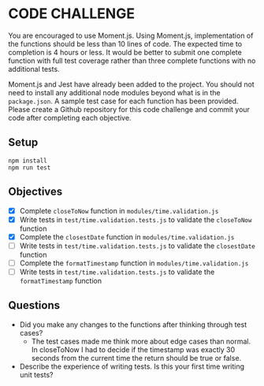 # CODE CHALLENGE

You are encouraged to use Moment.js. Using Moment.js, implementation of the functions should be less than 10 lines of code. The expected time to completion is 4 hours or less. It would be better to submit one complete function with full test coverage rather than three complete functions with no additional tests.

Moment.js and Jest have already been added to the project. You should not need to install any additional node modules beyond what is in the `package.json`. A sample test case for each function has been provided. Please create a Github repository for this code challenge and commit your code after completing each objective.

## Setup

```
npm install
npm run test
```

## Objectives

- [x] Complete `closeToNow` function in `modules/time.validation.js`
- [x] Write tests in `test/time.validation.tests.js` to validate the `closeToNow` function
- [x] Complete the `closestDate` function in `modules/time.validation.js`
- [ ] Write tests in `test/time.validation.tests.js` to validate the `closestDate` function
- [ ] Complete the `formatTimestamp` function in `modules/time.validation.js`
- [ ] Write tests in `test/time.validation.tests.js` to validate the `formatTimestamp` function

## Questions

- Did you make any changes to the functions after thinking through test cases?
    - The test cases made me think more about edge cases than normal. In closeToNow I had to decide if the timestamp was exactly 30 seconds from the current time the return should be true or false.
- Describe the experience of writing tests. Is this your first time writing unit tests?